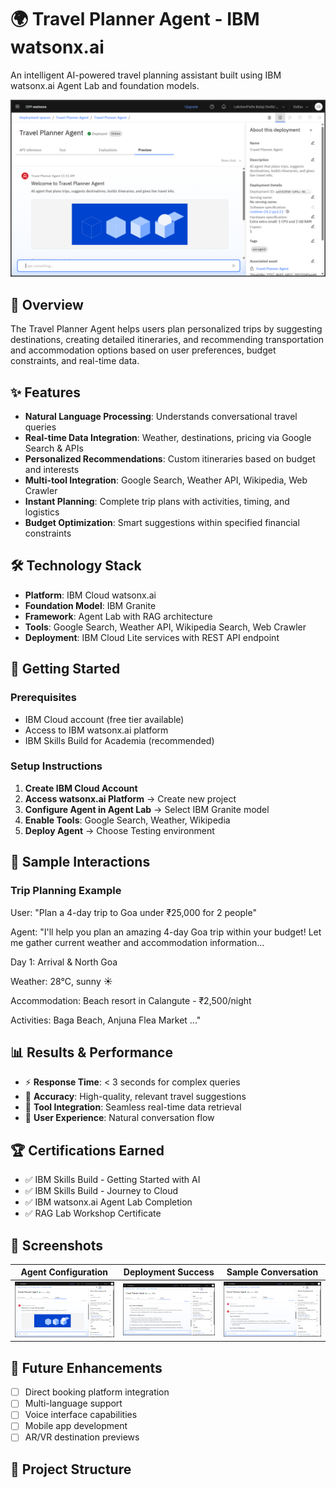 # 🌍 Travel Planner Agent - IBM watsonx.ai

An intelligent AI-powered travel planning assistant built using IBM watsonx.ai Agent Lab and foundation models.

![Travel Agent Demo](docs/screenshots/agent-configuration.png)

## 🎯 Overview

The Travel Planner Agent helps users plan personalized trips by suggesting destinations, creating detailed itineraries, and recommending transportation and accommodation options based on user preferences, budget constraints, and real-time data.

## ✨ Features

- **Natural Language Processing**: Understands conversational travel queries
- **Real-time Data Integration**: Weather, destinations, pricing via Google Search & APIs
- **Personalized Recommendations**: Custom itineraries based on budget and interests
- **Multi-tool Integration**: Google Search, Weather API, Wikipedia, Web Crawler
- **Instant Planning**: Complete trip plans with activities, timing, and logistics
- **Budget Optimization**: Smart suggestions within specified financial constraints

## 🛠️ Technology Stack

- **Platform**: IBM Cloud watsonx.ai
- **Foundation Model**: IBM Granite
- **Framework**: Agent Lab with RAG architecture
- **Tools**: Google Search, Weather API, Wikipedia Search, Web Crawler
- **Deployment**: IBM Cloud Lite services with REST API endpoint

## 🚀 Getting Started

### Prerequisites
- IBM Cloud account (free tier available)
- Access to IBM watsonx.ai platform
- IBM Skills Build for Academia (recommended)

### Setup Instructions

1. **Create IBM Cloud Account**
2. **Access watsonx.ai Platform** → Create new project
3. **Configure Agent in Agent Lab** → Select IBM Granite model
4. **Enable Tools**: Google Search, Weather, Wikipedia
5. **Deploy Agent** → Choose Testing environment

## 💬 Sample Interactions

### Trip Planning Example
User: "Plan a 4-day trip to Goa under ₹25,000 for 2 people"

Agent: "I'll help you plan an amazing 4-day Goa trip within your budget!
Let me gather current weather and accommodation information...

Day 1: Arrival & North Goa

Weather: 28°C, sunny ☀️

Accommodation: Beach resort in Calangute - ₹2,500/night

Activities: Baga Beach, Anjuna Flea Market
..."



## 📊 Results & Performance

- ⚡ **Response Time**: < 3 seconds for complex queries
- 🎯 **Accuracy**: High-quality, relevant travel suggestions
- 🔧 **Tool Integration**: Seamless real-time data retrieval
- 💬 **User Experience**: Natural conversation flow

## 🏆 Certifications Earned

- ✅ IBM Skills Build - Getting Started with AI
- ✅ IBM Skills Build - Journey to Cloud
- ✅ IBM watsonx.ai Agent Lab Completion
- ✅ RAG Lab Workshop Certificate

## 📸 Screenshots

| Agent Configuration | Deployment Success | Sample Conversation |
|-------------------|-------------------|-------------------|
| ![Config](docs/screenshots/agent-configuration.png) | ![Deploy](docs/screenshots/deployment-success.png) | ![Chat](docs/screenshots/sample-conversation-goa.png) |

## 🔮 Future Enhancements

- [ ] Direct booking platform integration
- [ ] Multi-language support
- [ ] Voice interface capabilities
- [ ] Mobile app development
- [ ] AR/VR destination previews

## 📁 Project Structure

